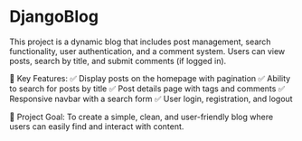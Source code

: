# DjangoBlog
This project is a dynamic blog that includes post management, search functionality, user authentication, and a comment system. Users can view posts, search by title, and submit comments (if logged in).

🔹 Key Features:
✅ Display posts on the homepage with pagination
✅ Ability to search for posts by title
✅ Post details page with tags and comments
✅ Responsive navbar with a search form
✅ User login, registration, and logout

📌 Project Goal: To create a simple, clean, and user-friendly blog where users can easily find and interact with content.
